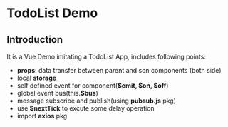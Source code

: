# TodoList Demo

## Introduction
It is a Vue Demo imitating a TodoList App, includes following points:
- **props**: data transfer between parent and son components (both side)
- local **storage**
- self defined event for component(**$emit, $on, $off**)
- global event bus(this.**$bus**)
- message subscribe and publish(using **pubsub.js** pkg)
- use **$nextTick** to excute some delay operation
- import **axios** pkg
